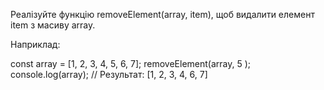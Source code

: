 Реалізуйте функцію removeElement(array, item), щоб видалити елемент item з масиву array.

Наприклад:


const array = [1, 2, 3, 4, 5, 6, 7];
removeElement(array, 5 );
console.log(array);
// Результат: [1, 2, 3, 4, 6, 7]